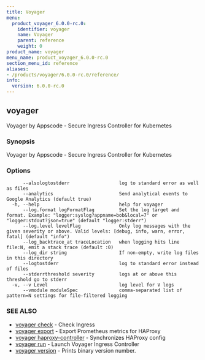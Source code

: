 ```yaml
---
title: Voyager
menu:
  product_voyager_6.0.0-rc.0:
    identifier: voyager
    name: Voyager
    parent: reference
    weight: 0
product_name: voyager
menu_name: product_voyager_6.0.0-rc.0
section_menu_id: reference
aliases:
- /products/voyager/6.0.0-rc.0/reference/
info:
  version: 6.0.0-rc.0
---
```


## voyager

Voyager by Appscode - Secure Ingress Controller for Kubernetes

### Synopsis

Voyager by Appscode - Secure Ingress Controller for Kubernetes

### Options

```
      --alsologtostderr                  log to standard error as well as files
      --analytics                        Send analytical events to Google Analytics (default true)
  -h, --help                             help for voyager
      --log.format logFormatFlag         Set the log target and format. Example: "logger:syslog?appname=bob&local=7" or "logger:stdout?json=true" (default "logger:stderr")
      --log.level levelFlag              Only log messages with the given severity or above. Valid levels: [debug, info, warn, error, fatal] (default "info")
      --log_backtrace_at traceLocation   when logging hits line file:N, emit a stack trace (default :0)
      --log_dir string                   If non-empty, write log files in this directory
      --logtostderr                      log to standard error instead of files
      --stderrthreshold severity         logs at or above this threshold go to stderr
  -v, --v Level                          log level for V logs
      --vmodule moduleSpec               comma-separated list of pattern=N settings for file-filtered logging
```

### SEE ALSO

* [voyager check](/products/voyager/6.0.0-rc.0/reference/voyager_check)	 - Check Ingress
* [voyager export](/products/voyager/6.0.0-rc.0/reference/voyager_export)	 - Export Prometheus metrics for HAProxy
* [voyager haproxy-controller](/products/voyager/6.0.0-rc.0/reference/voyager_haproxy-controller)	 - Synchronizes HAProxy config
* [voyager run](/products/voyager/6.0.0-rc.0/reference/voyager_run)	 - Launch Voyager Ingress Controller
* [voyager version](/products/voyager/6.0.0-rc.0/reference/voyager_version)	 - Prints binary version number.

